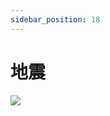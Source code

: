 ```yaml
---
sidebar_position: 18
---
```


# 地震
<image src="sc-dialog/earthquake.svg" ratio="0.3" top="-30%" />
<dialog>
# Did you feel the [earthquake/n.] last night?
## Yes, it was a big one.
## I was sitting on the couch watching TV, and the couch started to shake.
## What were you doing?
# I was taking a shower.
# I wrapped myself in a towel, and ran out of the bathroom.
## That must have been scary!
# For sure.
# I checked the news.
# The government said the earthquake was 4.9 on the Richter [scale/n./2], and its [epicenter/n.] was off the coast of Hualian.
## Wow, that's a big one!
## I'm glad nobody got hurt, and no buildings [collapsed:collapse/v.].
# Me, too.
## Oh my!
## Do you feel that?
# This must be an [aftershock/n.].
# Stay calm, and let's get outside.
</dialog>
